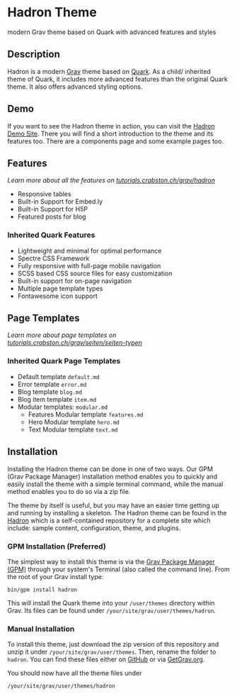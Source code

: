 # Hadron Theme
modern Grav theme based on Quark with advanced features and styles

## Description
Hadron is a modern [Grav](https://getgrav.org) theme based on [Quark](https://github.com/getgrav/grav-theme-quark). As a child/ inherited theme of Quark, it includes more advanced features than the original Quark theme. It also offers advanced styling options.

## Demo
If you want to see the Hadron theme in action, you can visit the [Hadron Demo Site](https://grav.demo.crabston.dev). There you will find a short introduction to the theme and its features too. There are a components page and some example pages too.

## Features
_Learn more about all the features on [tutorials.crabston.ch/grav/hadron](https://tutorials.crabston.ch/grav/hadron)_

- Responsive tables
- Built-in Support for Embed.ly
- Built-in Support for H5P
- Featured posts for blog

### Inherited Quark Features
- Lightweight and minimal for optimal performance
- Spectre CSS Framework
- Fully responsive with full-page mobile navigation
- SCSS based CSS source files for easy customization
- Built-in support for on-page navigation
- Multiple page template types
- Fontawesome icon support

## Page Templates
_Learn more about page templates on [tutorials.crabston.ch/grav/seiten/seiten-typen](https://tutorials.crabston.ch/grav/seiten/seiten-typen)_

### Inherited Quark Page Templates
- Default template `default.md`
- Error template `error.md`
- Blog template `blog.md`
- Blog item template `item.md`
- Modular templates: `modular.md`
  - Features Modular template `features.md`
  - Hero Modular template `hero.md`
  - Text Modular template `text.md`

## Installation

Installing the Hadron theme can be done in one of two ways. Our GPM (Grav Package Manager) installation method enables you to quickly and easily install the theme with a simple terminal command, while the manual method enables you to do so via a zip file.

The theme by itself is useful, but you may have an easier time getting up and running by installing a skeleton. The Hadron theme can be found in the [Hadron](https://github.com/Crabston/grav-demo) which is a self-contained repository for a complete site which include: sample content, configuration, theme, and plugins.

### GPM Installation (Preferred)

The simplest way to install this theme is via the [Grav Package Manager (GPM)](http://learn.getgrav.org/advanced/grav-gpm) through your system's Terminal (also called the command line).  From the root of your Grav install type:

    bin/gpm install hadron

This will install the Quark theme into your `/user/themes` directory within Grav. Its files can be found under `/your/site/grav/user/themes/hadron`.

### Manual Installation

To install this theme, just download the zip version of this repository and unzip it under `/your/site/grav/user/themes`. Then, rename the folder to `hadron`. You can find these files either on [GitHub](https://github.com/Crabston/grav-theme-hadron) or via [GetGrav.org](http://getgrav.org/downloads/themes).

You should now have all the theme files under

    /your/site/grav/user/themes/hadron
